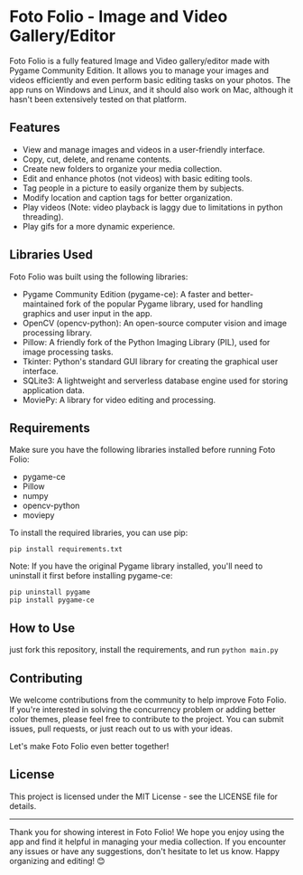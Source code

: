 # Foto Folio - Image and Video Gallery/Editor

Foto Folio is a fully featured Image and Video gallery/editor made with Pygame Community Edition. It allows you to manage your images and videos efficiently and even perform basic editing tasks on your photos. The app runs on Windows and Linux, and it should also work on Mac, although it hasn't been extensively tested on that platform.

## Features

* View and manage images and videos in a user-friendly interface.
* Copy, cut, delete, and rename contents.
* Create new folders to organize your media collection.
* Edit and enhance photos (not videos) with basic editing tools.
* Tag people in a picture to easily organize them by subjects.
* Modify location and caption tags for better organization.
* Play videos (Note: video playback is laggy due to limitations in python threading).
* Play gifs for a more dynamic experience.

## Libraries Used

Foto Folio was built using the following libraries:

* Pygame Community Edition (pygame-ce): A faster and better-maintained fork of the popular Pygame library, used for handling graphics and user input in the app.
* OpenCV (opencv-python): An open-source computer vision and image processing library.
* Pillow: A friendly fork of the Python Imaging Library (PIL), used for image processing tasks.
* Tkinter: Python's standard GUI library for creating the graphical user interface.
* SQLite3: A lightweight and serverless database engine used for storing application data.
* MoviePy: A library for video editing and processing.


## Requirements

Make sure you have the following libraries installed before running Foto Folio:

* pygame-ce
* Pillow
* numpy
* opencv-python
* moviepy

To install the required libraries, you can use pip:

```shell
pip install requirements.txt
```

Note: If you have the original Pygame library installed, you'll need to uninstall it first before installing pygame-ce:

```shell
pip uninstall pygame
pip install pygame-ce
```

## How to Use
just fork this repository, install the requirements, and run `python main.py`

## Contributing

We welcome contributions from the community to help improve Foto Folio. If you're interested in solving the concurrency problem or adding better color themes, please feel free to contribute to the project. You can submit issues, pull requests, or just reach out to us with your ideas.

Let's make Foto Folio even better together!

## License

This project is licensed under the MIT License - see the LICENSE file for details.


________________________________________

Thank you for showing interest in Foto Folio! 
We hope you enjoy using the app and find it helpful in managing your media collection. 
If you encounter any issues or have any suggestions, don't hesitate to let us know. 
Happy organizing and editing! 😊
